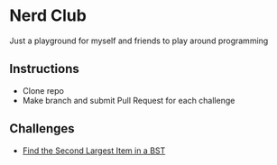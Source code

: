 # Nerd Club
Just a playground for myself and friends to play around programming

## Instructions
* Clone repo
* Make branch and submit Pull Request for each challenge

## Challenges
* [Find the Second Largest Item in a BST](second-largest-item-in-bst.md)
